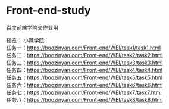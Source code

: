 # Front-end-study
百度前端学院交作业用


预览：
小薇学院：<br>
    任务一：https://boozinyan.com/Front-end/WEI/task1/task1.html <br>
    任务二：https://boozinyan.com/Front-end/WEI/task2/task2.html <br>
    任务三：https://boozinyan.com/Front-end/WEI/task3/task3.html <br>
    任务四：https://boozinyan.com/Front-end/WEI/task4/task4.html <br>
    任务五：https://boozinyan.com/Front-end/WEI/task5/task5.html <br>
    任务六：https://boozinyan.com/Front-end/WEI/task6/task6.html <br>
    任务七：https://boozinyan.com/Front-end/WEI/task7/task7.html <br>
    任务八：https://boozinyan.com/Front-end/WEI/task8/task8.html <br>